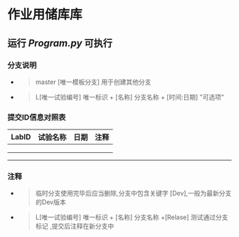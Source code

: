# 作业用储库库

## 运行 *Program.py* 可执行

### 分支说明

- > master [唯一模板分支] 用于创建其他分支
  >
- > L[唯一试验编号] 唯一标识 + [名称] 分支名称 + [时间:日期] "可选项"
  >

### 提交ID信息对照表

| LabID | 试验名称 | 日期 | 注释 |
| ----- | -------- | ---- | ---- |
|       |          |      |      |
|       |          |      |      |
|       |          |      |      |

---

### 注释

- > 临时分支使用完毕后应当删除,分支中包含关键字 [Dev],一般为最新分支的Dev版本
  >
- > L[唯一试验编号] 唯一标识 + [名称] 分支名称 +[Relase] 测试通过分支标记 ,提交后注释在新分支中
  >
